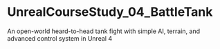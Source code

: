 # UnrealCourseStudy_04_BattleTank
An open-world heard-to-head tank fight with simple AI, terrain, and advanced control system in Unreal 4
